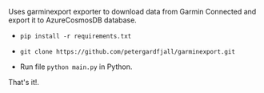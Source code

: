 Uses garminexport exporter to download data from Garmin Connected and export it to AzureCosmosDB database.



- ``pip install -r requirements.txt``

- ``git clone https://github.com/petergardfjall/garminexport.git``

- Run file ``python main.py`` in Python.

That's it!.
